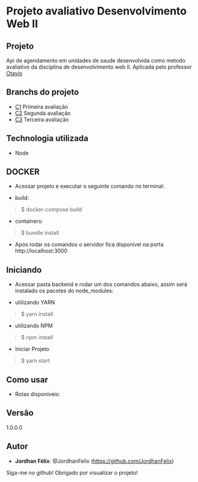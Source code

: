 # Projeto avaliativo Desenvolvimento Web II
 
## Projeto 

Api de agendamento em unidades de saude desenvolvida como metodo avaliativo da disciplina de desenvolvimento web II. Aplicada pelo professor [Otavio](https://github.com/otaviolube)

## Branchs do projeto

* [C1](https://github.com/JordhanFelix/node-api-covid/tree/c1) Primeira avaliação
* [C2](https://github.com/JordhanFelix/node-api-covid/tree/c2) Segunda avaliação
* [C3](https://github.com/JordhanFelix/node-api-covid/tree/c2) Terceira avaliação

## Technologia utilizada 

* Node 
 
## DOCKER

* Acessar projeto e executar o seguinte comando no terminal: 

- build:
>    $ docker-compose build

- containers:
>    $ bundle install
 
* Após rodar os comandos o servidor fica disponivel na porta http://localhost:3000


## Iniciando
 
* Acessar pasta backend e rodar um dos comandos abaixo, assim será instalado os pacotes do node_modules:
- utilizando YARN
>    $ yarn install 
    
- utilizando NPM
>    $ npm install 

* Iniciar Projeto

>    $ yarn start 
 
## Como usar
 
* Rotas disponiveis:


## Versão
 
1.0.0.0
 
 
## Autor
 
* **Jordhan Félix**: @JordhanFelix (https://github.com/JordhanFelix)
 
 
Siga-me no github!
Obrigado por visualizar o projeto!
